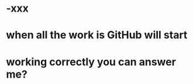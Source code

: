 # -xxx

# when all the work is GitHub will start 
# working correctly you can answer me?

















